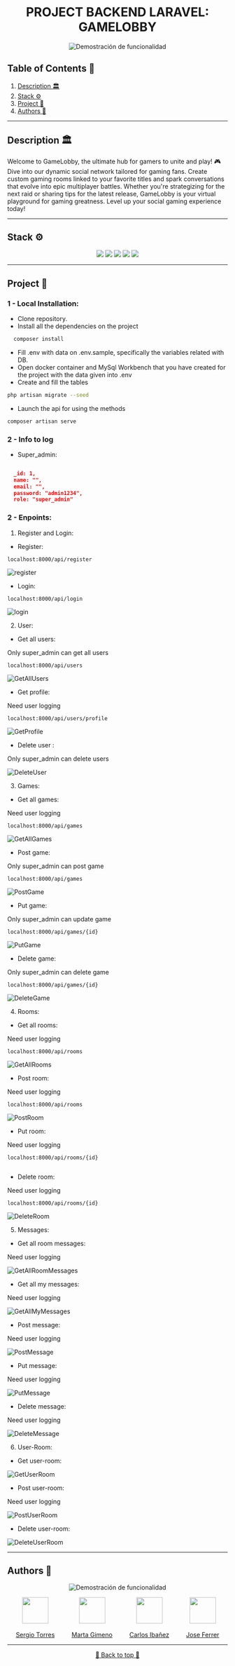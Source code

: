 <h1 align="center"> PROJECT BACKEND LARAVEL: GAMELOBBY </h1>

<p align="center">
  <img src="./public/img/title_Readme.gif" alt="Demostración de funcionalidad">
</p>


## Table of Contents :file_folder:

1. [Description :classical_building:](#description-classical_building)
2. [Stack :gear:](#stack-gear)
3. [Project :open_book:](#Project-open_book)
4. [Authors :wave:](#author-wave)

---

## Description :classical_building:

Welcome to GameLobby, the ultimate hub for gamers to unite and play! 🎮 Dive into our dynamic social network tailored for gaming fans. Create custom gaming rooms linked to your favorite titles and spark conversations that evolve into epic multiplayer battles. Whether you're strategizing for the next raid or sharing tips for the latest release, GameLobby is your virtual playground for gaming greatness. Level up your social gaming experience today!

---

## Stack :gear:

<div align="center">
<img src= "https://img.shields.io/badge/Laravel-FF2D20?style=for-the-badge&logo=laravel&logoColor=white"/>
<img src= "https://img.shields.io/badge/PHP-777BB4?style=for-the-badge&logo=php&logoColor=white"/>
<img src= "https://img.shields.io/badge/MySQL-005C84?style=for-the-badge&logo=mysql&logoColor=white"/>
<img src= "https://img.shields.io/badge/Docker-2CA5E0?style=for-the-badge&logo=docker&logoColor=white"/>
<img src= "https://img.shields.io/badge/GIT-E44C30?style=for-the-badge&logo=git&logoColor=white"/>
</div>

---

## Project :open_book:


### 1 - Local Installation:

- Clone repository.
- Install all the dependencies on the project
```bash
  composer install
```
- Fill .env with data on .env.sample, specifically the variables related with DB.
- Open docker container and MySql Workbench that you have created for the project with the data given into .env
- Create and fill the tables
```bash
php artisan migrate --seed
```
- Launch the api for using the methods 
```bash
composer artisan serve
```

### 2 - Info to log

- Super_admin:

```json

  _id: 1,
  name: "",
  email: "",
  password: "admin1234",
  role: "super_admin"

```

### 2 - Enpoints:

1. Register and Login:

- Register:

```
localhost:8000/api/register
```

<image src="./public/img/register.png" alt="register">

- Login:

```
localhost:8000/api/login
```

<image src="./public/img/login.png" alt="login">


2. User:

- Get all users:

Only super_admin can get all users

```
localhost:8000/api/users
```

<image src="./public/img/getallusers.png" alt="GetAllUsers">

- Get profile:

Need user logging

```
localhost:8000/api/users/profile
```

<image src="./public/img/getuserprofile.png" alt="GetProfile">

- Delete user :

Only super_admin can delete users

<image src="./public/img/deleteuser.png" alt="DeleteUser">


3. Games:

- Get all games:

Need user logging

```
localhost:8000/api/games
```

<image src="./public/img/getallgames.png" alt="GetAllGames">

- Post game:

Only super_admin can post game

```
localhost:8000/api/games
```

<image src="./public/img/postgame.png" alt="PostGame">

- Put game:

Only super_admin can update game

```
localhost:8000/api/games/{id}
```

<image src="./public/img/putgame.png" alt="PutGame">

- Delete game:

Only super_admin can delete game

```
localhost:8000/api/games/{id}
```

<image src="./public/img/deletegame.png" alt="DeleteGame">


4. Rooms:

- Get all rooms:

Need user logging

```
localhost:8000/api/rooms
```

<image src="./public/img/getallrooms.png" alt="GetAllRooms">

- Post room:

Need user logging

```
localhost:8000/api/rooms
```

<image src="./public/img/postroom.png" alt="PostRoom">

- Put room:

Need user logging

```
localhost:8000/api/rooms/{id}
```

<image src="./public/img/putroom.png" alt="">

- Delete room:

Need user logging

```
localhost:8000/api/rooms/{id}
```

<image src="./public/img/deleteroom.png" alt="DeleteRoom">


5. Messages:

- Get all room messages: 

Need user logging

<image src="./public/img/getallroommessages.png" alt="GetAllRoomMessages">

- Get all my messages:

Need user logging

<image src="./public/img/getallmymessages.png" alt="GetAllMyMessages">

- Post message:

Need user logging

<image src="./public/img/postmessages.png" alt="PostMessage">

- Put message:

Need user logging

<image src="./public/img/putmessages.png" alt="PutMessage">

- Delete message:

Need user logging

<image src="./public/img/deletemessage.png" alt="DeleteMessage">


6. User-Room:

- Get user-room:

<image src="./public/img/getuserrooms.png" alt="GetUserRoom">

- Post user-room:

Need user logging

<image src="./public/img/postuserroom.png" alt="PostUserRoom">

- Delete user-room: 

<image src="./public/img/deleteuserroom.png" alt="DeleteUserRoom">

---

## Authors :wave:

<p align="center">
  <img src="./public/img/team_Readme.gif" alt="Demostración de funcionalidad">
</p>

<div style="display: flex; justify-content: space-around;">
  <div style="display: flex; flex-direction: column; align-items: center">
    <img src="https://github.com/SergioTorresGarcia.png" width="60px;"/>
    <br>
    <a href="https://github.com/SergioTorresGarcia">Sergio Torres</a>
  </div>
  <div style="display: flex; flex-direction: column; align-items: center">
    <img src="https://github.com/MartaGBayona.png" width="60px;"/>
    <br>
    <a href="https://github.com/MartaGBayona">Marta Gimeno</a>
  </div>
  <div style="display: flex; flex-direction: column; align-items: center">
    <img src="https://github.com/CariblaGIT.png" width="60px;"/>
    <br>
    <a href="https://github.com/CariblaGIT">Carlos Ibañez</a>
  </div>
  <div style="display: flex; flex-direction: column; align-items: center">
    <img src="https://github.com/jluisferrer.png" width="60px;"/>
    <br>
    <a href="https://github.com/jluisferrer">Jose Ferrer</a>
  </div>
</div>

---

<div align="center">
<a href="#table-of-contents-file_folder">🔼 Back to top 🔼</a>
</div>